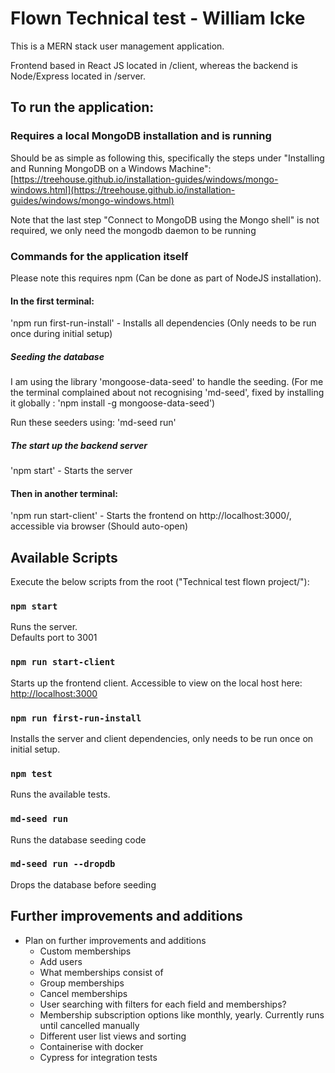 # Flown Technical test - William Icke

This is a MERN stack user management application.

Frontend based in React JS located in /client, whereas the backend is Node/Express located in /server.

## To run the application:

### Requires a local MongoDB installation and is running

Should be as simple as following this, specifically the steps under "Installing and Running MongoDB on a Windows Machine":
[https://treehouse.github.io/installation-guides/windows/mongo-windows.html](https://treehouse.github.io/installation-guides/windows/mongo-windows.html)

Note that the last step "Connect to MongoDB using the Mongo shell" is not required, we only need the mongodb daemon to be running

### Commands for the application itself

Please note this requires npm (Can be done as part of NodeJS installation).

#### In the first terminal:  
'npm run first-run-install' - Installs all dependencies (Only needs to be run once during initial setup) 

##### Seeding the database
I am using the library 'mongoose-data-seed' to handle the seeding.
(For me the terminal complained about not recognising 'md-seed', fixed by installing it globally : 'npm install -g mongoose-data-seed')

Run these seeders using:
'md-seed run'

##### The start up the backend server
'npm start' - Starts the server  

#### Then in another terminal:  
'npm run start-client' - Starts the frontend on http://localhost:3000/, accessible via browser (Should auto-open)

## Available Scripts

Execute the below scripts from the root ("Technical test flown project/"):

### `npm start`

Runs the server.  
Defaults port to 3001 

### `npm run start-client`

Starts up the frontend client.
Accessible to view on the local host here: [http://localhost:3000](http://localhost:3000)

### `npm run first-run-install`

Installs the server and client dependencies, only needs to be run once on initial setup.

### `npm test`

Runs the available tests.

### `md-seed run`

Runs the database seeding code

### `md-seed run --dropdb`

Drops the database before seeding

## Further improvements and additions

-	Plan on further improvements and additions
    - Custom memberships
    - Add users
    - What memberships consist of
    - Group memberships
    - Cancel memberships
    - User searching with filters for each field and memberships?
    - Membership subscription options like monthly, yearly. Currently runs until cancelled manually
    - Different user list views and sorting
    - Containerise with docker
    - Cypress for integration tests
